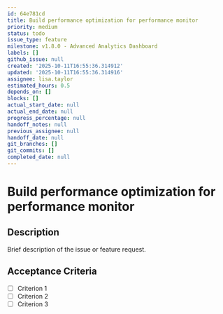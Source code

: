 ```yaml
---
id: 64e781cd
title: Build performance optimization for performance monitor
priority: medium
status: todo
issue_type: feature
milestone: v1.8.0 - Advanced Analytics Dashboard
labels: []
github_issue: null
created: '2025-10-11T16:55:36.314912'
updated: '2025-10-11T16:55:36.314916'
assignee: lisa.taylor
estimated_hours: 0.5
depends_on: []
blocks: []
actual_start_date: null
actual_end_date: null
progress_percentage: null
handoff_notes: null
previous_assignee: null
handoff_date: null
git_branches: []
git_commits: []
completed_date: null
---
```


# Build performance optimization for performance monitor

## Description

Brief description of the issue or feature request.

## Acceptance Criteria

- [ ] Criterion 1
- [ ] Criterion 2
- [ ] Criterion 3
